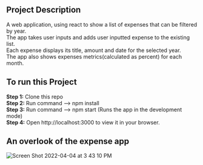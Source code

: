 ## Project Description

A web application, using react to show a list of expenses that can be filtered by year.\
The app takes user inputs and adds user inputted expense to the existing list.\
Each expense displays its title, amount and date for the selected year.\
The app also shows expenses metrics(calculated as percent) for each month.

## To run this Project
**Step 1:** Clone this repo\
**Step 2:** Run command --> npm install\
**Step 3:** Run command --> npm start (Runs the app in the development mode)\
**Step 4:** Open http://localhost:3000 to view it in your browser.

## An overlook of the expense app
![Screen Shot 2022-04-04 at 3 43 10 PM](https://user-images.githubusercontent.com/85901992/161619966-ab68bc48-a34f-4895-9dae-b525478bdc61.png)
